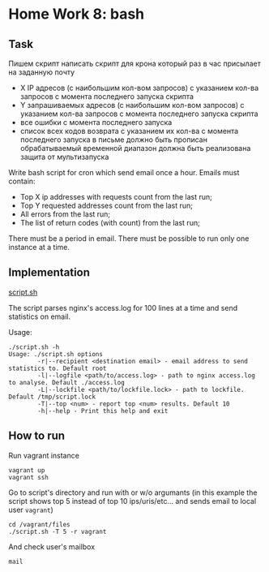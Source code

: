 # Home Work 8: bash

## Task

Пишем скрипт
написать скрипт для крона
который раз в час присылает на заданную почту
- X IP адресов (с наибольшим кол-вом запросов) с указанием кол-ва запросов c момента последнего запуска скрипта
- Y запрашиваемых адресов (с наибольшим кол-вом запросов) с указанием кол-ва запросов c момента последнего запуска скрипта
- все ошибки c момента последнего запуска
- список всех кодов возврата с указанием их кол-ва с момента последнего запуска
в письме должно быть прописан обрабатываемый временной диапазон
должна быть реализована защита от мультизапуска

Write bash script for cron which send email once a hour. Emails must contain:
- Top X ip addresses with requests count from the last run;
- Top Y requested addresses count from the last run;
- All errors from the last run;
- The list of return codes (with count) from the last run;

There must be a period in email. There must be possible to run only one instance at a time.

## Implementation

[script.sh](./files/script.sh)

The script parses nginx's access.log for 100 lines at a time and send statistics on email.

Usage:
```shell
./script.sh -h
Usage: ./script.sh options
        -r|--recipient <destination email> - email address to send statistics to. Default root
        -l|--logfile <path/to/access.log> - path to nginx access.log to analyse. Default ./access.log
        -L|--lockfile <path/to/lockfile.lock> - path to lockfile. Default /tmp/script.lock
        -T|--top <num> - report top <num> results. Default 10
        -h|--help - Print this help and exit
```

## How to run

Run vagrant instance
```shell
vagrant up
vagrant ssh
```

Go to script's directory and run with or w/o argumants (in this example the script shows top 5 instead of top 10 ips/uris/etc... and sends email to local user `vagrant`)
```shell
cd /vagrant/files
./script.sh -T 5 -r vagrant
```

And check user's mailbox
```shell
mail
```
